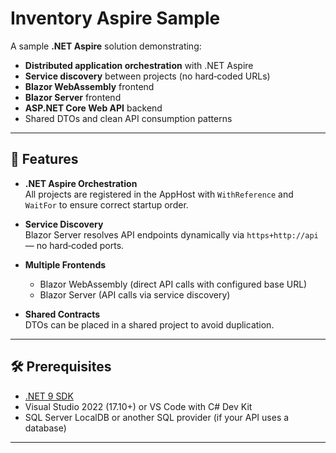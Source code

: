 # Inventory Aspire Sample

A sample **.NET Aspire** solution demonstrating:

- **Distributed application orchestration** with .NET Aspire
- **Service discovery** between projects (no hard‑coded URLs)
- **Blazor WebAssembly** frontend
- **Blazor Server** frontend
- **ASP.NET Core Web API** backend
- Shared DTOs and clean API consumption patterns

---
## 🚀 Features

- **.NET Aspire Orchestration**  
  All projects are registered in the AppHost with `WithReference` and `WaitFor` to ensure correct startup order.

- **Service Discovery**  
  Blazor Server resolves API endpoints dynamically via `https+http://api` — no hard‑coded ports.

- **Multiple Frontends**  
  - Blazor WebAssembly (direct API calls with configured base URL)
  - Blazor Server (API calls via service discovery)

- **Shared Contracts**  
  DTOs can be placed in a shared project to avoid duplication.

---

## 🛠 Prerequisites

- [.NET 9 SDK](https://dotnet.microsoft.com/download)
- Visual Studio 2022 (17.10+) or VS Code with C# Dev Kit
- SQL Server LocalDB or another SQL provider (if your API uses a database)

---
